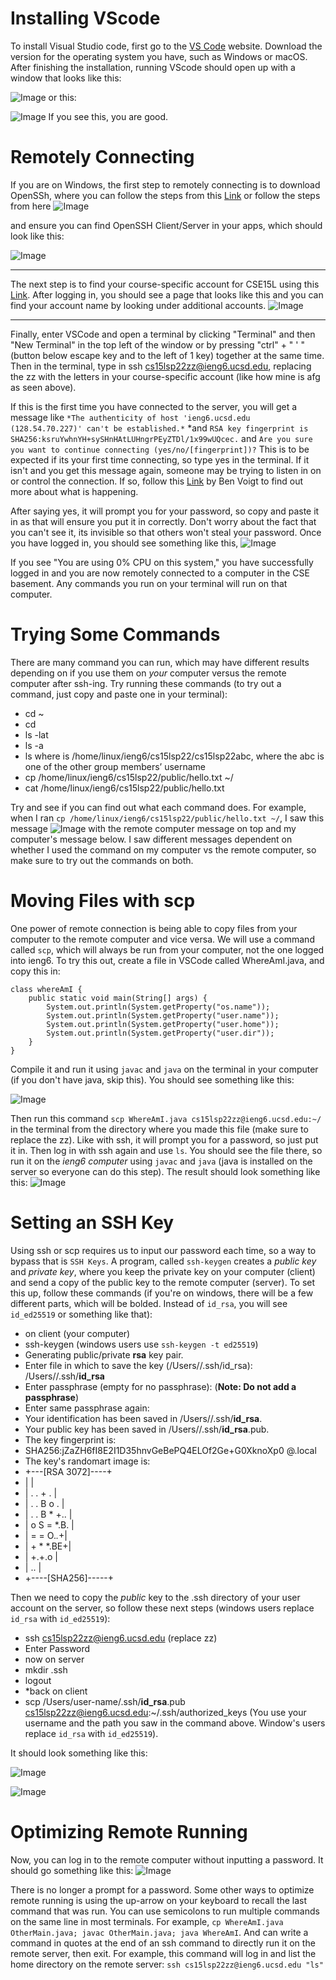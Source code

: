 # **Installing VScode**

To install Visual Studio code, first go to the [VS Code](https://code.visualstudio.com) website. Download the version for the operating system you have, such as Windows or macOS. After finishing the installation, running VScode should open up with a window that looks like this:

![Image](GetStarted.png) or this:

 ![Image](GetStarted2.jpg)
If you see this, you are good.

# **Remotely Connecting**

If you are on Windows, the first step to remotely connecting is to download OpenSSh, where you can follow the steps from this [Link](https://docs.microsoft.com/en-us/windows-server/administration/openssh/openssh_install_firstuse) or follow the steps from here 
![Image](installationOpenSSH.jpg) 

and ensure you can find OpenSSH Client/Server in your apps, which should look like this: 

![Image](openSSHInstall.jpg)

--- 

The next step is to find your course-specific account for CSE15L using this [Link](https://sdacs.ucsd.edu/~icc/index.php). After logging in, you should see a page that looks like this and you can find your account name by looking under additional accounts. ![Image](accountName.jpg)

---
Finally, enter VSCode and open a terminal by clicking "Terminal" and then "New Terminal" in the top left of the window or by pressing "ctrl" + " ' " (button below escape key and to the left of 1 key) together at the same time. Then in the terminal, type in ssh cs15lsp22zz@ieng6.ucsd.edu, replacing the zz with the letters in your course-specific account (like how mine is afg as seen above). 

If this is the first time you have connected to the server, you will get a message like `*The authenticity of host 'ieng6.ucsd.edu (128.54.70.227)' can't be established.*` *and `RSA key fingerprint is SHA256:ksruYwhnYH+sySHnHAtLUHngrPEyZTDl/1x99wUQcec.` and
`Are you sure you want to continue connecting (yes/no/[fingerprint])?` This is to be expected if its your first time connecting, so type yes in the terminal. If it isn't and you get this message again, someone may be trying to listen in on or control the connection. If so, follow this [Link](https://superuser.com/questions/421074/ssh-the-authenticity-of-host-host-cant-be-established/421084#421084) by Ben Voigt to find out more about what is happening.

After saying yes, it will prompt you for your password, so copy and paste it in as that will ensure you put it in correctly. Don't worry about the fact that you can't see it, its invisible so that others won't steal your password. Once you have logged in, you should see something like this, ![Image](sshLogin.jpg)

If you see "You are using 0% CPU on this system," you have successfully logged in and you are now remotely connected to a computer in the CSE basement. Any commands you run on your terminal will run on that computer.

# **Trying Some Commands**
There are many command you can run, which may have different results depending on if you use them on *your* computer versus the remote computer after ssh-ing. Try running these commands (to try out a command, just copy and paste one in your terminal):
* cd ~
* cd
* ls -lat
* ls -a
* ls <directory> where <directory> is /home/linux/ieng6/cs15lsp22/cs15lsp22abc, where the abc is one of the other group members’ username
* cp /home/linux/ieng6/cs15lsp22/public/hello.txt ~/
* cat /home/linux/ieng6/cs15lsp22/public/hello.txt

Try and see if you can find out what each command does. For example, when I ran `cp /home/linux/ieng6/cs15lsp22/public/hello.txt ~/`, I saw this message ![Image](commands.jpg) with the remote computer message on top and my computer's message below.
I saw different messages dependent on whether I used the command on my computer vs the remote computer, so make sure to try out the commands on both.
 

# **Moving Files with scp**

One power of remote connection is being able to copy files from your computer to the remote computer and vice versa. We will use a command called `scp`, which will always be run from your computer, not the one logged into ieng6. To try this out, create a file in VSCode called WhereAmI.java, and copy this in: 



    class whereAmI {
        public static void main(String[] args) {
            System.out.println(System.getProperty("os.name"));
            System.out.println(System.getProperty("user.name"));
            System.out.println(System.getProperty("user.home"));
            System.out.println(System.getProperty("user.dir"));
        }
    }

Compile it and run it using `javac` and `java` on the terminal in your computer (if you don't have java, skip this). You should see something like this: 

![Image](run.jpg)

Then run this command `scp WhereAmI.java cs15lsp22zz@ieng6.ucsd.edu:~/` in the terminal from the directory where you made this file (make sure to replace the zz). Like with ssh, it will prompt you for a password, so just put it in. Then log in with ssh again and use `ls`. You should see the file there, so run it on the *ieng6 computer* using `javac` and `java` (java is installed on the server so everyone can do this step). The result should look something like this: ![Image](run2.jpg)


# **Setting an SSH Key**
Using ssh or scp requires us to input our password each time, so a way to bypass that is `SSH Keys`. A program, called `ssh-keygen` creates a *public key* and *private key*, where you keep the private key on your computer (client) and send a copy of the public key to the remote computer (server). To set this up, follow these commands (if you're on windows, there will be a few different parts, which will be bolded. Instead of `id_rsa`, you will see  `id_ed25519` or something like that):

* on client (your computer)
* ssh-keygen (windows users use `ssh-keygen -t ed25519`)
* Generating public/private **rsa** key pair.
* Enter file in which to save the key (/Users/<user-name>/.ssh/id_rsa): /Users/<user-name>/.ssh/**id_rsa**
* Enter passphrase (empty for no passphrase): (**Note: Do not add a passphrase**)
* Enter same passphrase again: 
* Your identification has been saved in /Users/<user-name>/.ssh/**id_rsa**.
* Your public key has been saved in /Users/<user-name>/.ssh/**id_rsa**.pub.
* The key fingerprint is:
* SHA256:jZaZH6fI8E2I1D35hnvGeBePQ4ELOf2Ge+G0XknoXp0 <user-name>@<system>.local
* The key's randomart image is:
* +---[RSA 3072]----+
* |                 |
* |       . . + .   |
* |      . . B o .  |
* |     . . B * +.. |
* |      o S = *.B. |
* |       = = O.*.*+|
* |        + * *.BE+|
* |           +.+.o |
* |             ..  |
* +----[SHA256]-----+

Then we need to copy the *public* key to the .ssh directory of your user account on the server, so follow these next steps (windows users replace `id_rsa` with `id_ed25519`):
* ssh cs15lsp22zz@ieng6.ucsd.edu (replace zz)
* Enter Password
* now on server
* mkdir .ssh
* logout
* *back on client
* scp /Users/user-name/.ssh/**id_rsa**.pub cs15lsp22zz@ieng6.ucsd.edu:~/.ssh/authorized_keys (You use your username and the path you saw in the command above. Window's users replace `id_rsa` with `id_ed25519`).

It should look something like this: 

![Image](setUp.jpg)

![Image](setUp2.jpg) 


# **Optimizing Remote Running**
Now, you can log in to the remote computer without inputting a password. It should go something like this: ![Image](NoPw.jpg)

There is no longer a prompt for a password. Some other ways to optimize remote running is using the up-arrow on your keyboard to recall the last command that was run. You can use semicolons to run multiple commands on the same line in most terminals. For example, `cp WhereAmI.java OtherMain.java; javac OtherMain.java; java WhereAmI`. And can write a command in quotes at the end of an ssh command to directly run it on the remote server, then exit. For example, this command will log in and list the home directory on the remote server: `ssh cs15lsp22zz@ieng6.ucsd.edu "ls"`